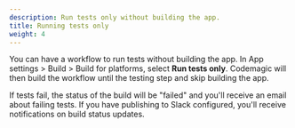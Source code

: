 ```yaml
---
description: Run tests only without building the app.
title: Running tests only
weight: 4
---
```


You can have a workflow to run tests without building the app. In App settings > Build > Build for platforms, select **Run tests only**. Codemagic will then build the workflow until the testing step and skip building the app.

If tests fail, the status of the build will be "failed" and you'll receive an email about failing tests. If you have publishing to Slack configured, you'll receive notifications on build status updates.
